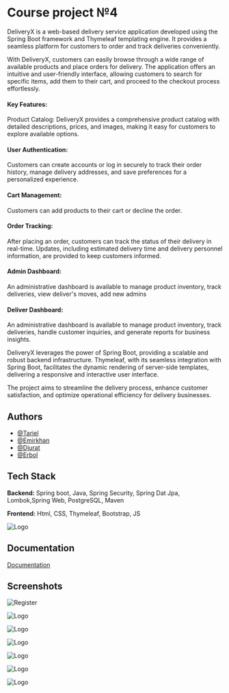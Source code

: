 
# Course project №4

DeliveryX is a web-based delivery service application developed using the Spring Boot framework and Thymeleaf templating engine. It provides a seamless platform for customers to order and track deliveries conveniently.

With DeliveryX, customers can easily browse through a wide range of available products and place orders for delivery. The application offers an intuitive and user-friendly interface, allowing customers to search for specific items, add them to their cart, and proceed to the checkout process effortlessly.

#### Key Features:

Product Catalog: DeliveryX provides a comprehensive product catalog with detailed descriptions, prices, and images, making it easy for customers to explore available options.

#### User Authentication: 
Customers can create accounts or log in securely to track their order history, manage delivery addresses, and save preferences for a personalized experience.

#### Cart Management: 
Customers can add products to their cart or decline the order.


#### Order Tracking: 
After placing an order, customers can track the status of their delivery in real-time. Updates, including estimated delivery time and delivery personnel information, are provided to keep customers informed.


#### Admin Dashboard:
 An administrative dashboard is available to manage product inventory, track deliveries, view deliver's moves, add new admins


#### Deliver Dashboard:
 An administrative dashboard is available to manage product inventory, track deliveries, handle customer inquiries, and generate reports for business insights.

DeliveryX leverages the power of Spring Boot, providing a scalable and robust backend infrastructure. Thymeleaf, with its seamless integration with Spring Boot, facilitates the dynamic rendering of server-side templates, delivering a responsive and interactive user interface.

The project aims to streamline the delivery process, enhance customer satisfaction, and optimize operational efficiency for delivery businesses.

## Authors
- [@Tariel](https://github.com/Tariel03)
- [@Emirkhan](https://github.com/EMIRKHAN03)
- [@Djurat](https://github.com/S4vageMode)
- [@Erbol](https://github.com/erba228)


## Tech Stack

**Backend:**  Spring boot, Java, Spring Security, Spring Dat Jpa, Lombok,Spring Web, PostgreSQL, Maven

**Frontend:** Html, CSS, Thymeleaf, Bootstrap, JS


![Logo](https://encrypted-tbn0.gstatic.com/images?q=tbn:ANd9GcRY1uZfyzpOXh33OsNy2dy4zogMDvlc64u1g-eO8qmpqCx9HvXe)


## Documentation

[Documentation](https://docs.google.com/document/d/1o__E1dWSY-Vm5EN8gO9PsxUnlHcPgnxgfN58gwGzIKU/edit)


## Screenshots

![Register](https://lh3.googleusercontent.com/5LpKsoeuvH18Z05prMuENP4KZYMWCx5y7zpauLoTeqWb6iukcta1Gr3tEI0b0dmLkchecXdkN7PVhyxMlR1IuJxr5E-0oICOPe6twRkSNtAzFKFcWBHXR3FrX0_UgdGGESkSYEFR1NSPbgKzkPXdMDFb6cRBJWuN9pDQEubUFMngWNOY484UsZWa88tl1ME7nykAa3k45DT0yn11cNVCK0AgWkhriEVECHm5eLRlfGeNDgdcFpbLi7k7C8yMxljOMEmfXIRzvfcvhjC1JFoA_k9RNmhICPugpn87_pT75u-v5_1ZwcGkfgaB_68uWKAtYgP5Z6z5qSLsdnAj1C-8kfx3JBnEy2lcqmp52IKSyiNIrHSNArglZ7xIiZeGww0tnpdCpIVyflRjMPuMQIErHCGLwxQMMljc50zaneBZaTQoEicbRLCbuRZc6LH3EjVfuWTIPbwjwMyQxWqjaQyVfQTnaVeQI2AZFfcysXzxHnqq5gFqlu5VwTcXxS8pG0IeTLq1OTO6rKVhXeNRNfO4VrrqUksZLc6q0jWLcpyExWbbDSnYckGDwCJ5gn9N9rgfLBKrc-QAk4rr-HJl19Cif-ByXm41FHK_psDB8VkXXsijUeLxRC96-j1k5P-AXPiXugFFXGIft6hbnv5gy_ZNHep8yU7Q1U_b_OeeTsN4F0B-a222gnH2DOWb3hMRNpSeTQo-XGgjazpDWmk7-51o3CPnbEXZTPiMtBUXaXyM_Ivve4NMtQpDUeNEJXeGOz9lIaf3yTC67Wq1nC4O5rTujnUDWjRo38SnXefJ2eS921uXt2bNt7cIUySJgMzXp1S22CW30-1hd4YEDbsDLUAUUYLjYcgHt23ypHO3H2O9MmGqmO0MgUzewF7lHdqXawpfW3c2OEpMYHRPSHF307JCGOOYZf39BaTVChNDOHrSATMNCh2hl4BlzLjSyxac77AsMP3ekkcJP8VIL0MGkqvo=w1841-h980-s-no?authuser=0)


![Logo](https://lh3.googleusercontent.com/XC86Zm4kDVgSIomsV10y5d5URP-gFWXAHh8gRG07essC3XQ6vZXhwfXHepNgFuYtCylp-yyqZySkDnowCqOvVrqFaBYzjU-TwvGYaAXC3YvT80-GNaPAQ-WZA0j_WsoGXmuhZLQ18TFR4VV26BlMnoju9rqa4AYdpQhWz7zuh_kPuG5YyRYq3yxq0PQs506j5XJg0I7YlBxdVEdnOb85okkMYRj0QcQ85sC96rraM-0XMvUd1oC9YDnnZruzEe8rxavRrSwChpEOYtPqrV2hJB4W1j9rHmqtgmvVwZcLgm1DG5jPnSwRdChBqrRH_w3MxKafTJyMG_K8quGRK6iTXjoZO3-fMVMTQ0xj17ms9qikJ2a6EgyPO7X4XMFnXhT2A3Pc8lpYCqmNaPLWj5ayG9KrP_Sz3k1rItD50v6QEW_BcMRL-Ge_b4t1fKxdHs7KAL2eWIw6uwPC0VczoMMadpPBa0AlUQZVovRxPN3UjCoq1f2139XFiy27B502JUqC1gLeEodeNrnN9I617sB7QnLSMOTP6107JH_1gT8F51LAylJK17PTEGLNpyZX8PqWqjPYypoWspsyk60wacr75F0ZlT__OEvXQIM2YMTn1tWmdNv7BQGRl_QTWcR6KGnlWdA1UBh-5lmyJ-XVnNh4bOk-2w-GM6sqXt_TDGfXzEIUWJNL30nAlML8wZtDHNTrmIeIAyq8BH_P-IFoCWdlLTh5cQBpaY1PAlQDEbUOZo9_hV-sHYtI_TFI_9fEgRyEZaY6Lb-TzNWQUbFp3J-UxhBmjKw-EnheAM-hB2RUo3CWTNlz-Vp_QNOF1QWierfv6IBH0wRW5S0tZlVJ4_ajxeFMCAhT0qgy8AhbO2fBLpPeqhNE9LvTooqtEvQy5m5Hnknfh__t3Bj5V2sMhPYdXs7J57PBJlmFVXR7-AjNI-yVjAFaJZEYiXiBpb73F-g6xkS5KCc3FeiZe2Idss55=w1841-h980-s-no?authuser=0)



![Logo](https://lh3.googleusercontent.com/O-Gj5TozcJ_-XS0InC2rbymvhhnugJPJEomVfYBTfVE9GpAiPzm8wPFiH67qs3WLeSF0Sz8_a1hlDEyY_4Oh8BEC5JS3sCZyV9KRNZDU9tcEjV58aUdyH0ZOSRgHbWRR9bdBaR8IN8XODI_F5ksBSyPj7QRHCbKmARoSW1KdXYCuxhjNIDUARagsE6xzHk-sGBtjKH_V48tnZIqK0Ad_yf97DtIcqi4jdakZlAXhE-S6R2XLRa2KHotoGsFboiSQ4Hf5e-ja2236hphCbJsASUDa-_UWupOFWlvGan677GgEopCtHrrMlYPeu3wFomnrqKFq0Q5yOtl4-6mFmauBF5ErIpuWz_jtKJIr6pNbRqbVfi6Jn6oBAZwla599C0tdAabqMxHuuSDnrYINNmEUkRbMEx3zHFI_rxXH2OgGv-9s6HuvHWjtHupBGDSZYrny_Q4bWq1V2cp3nq6qG1u6cDERcEA2W0SPtQKku8-CWieLyr2yA38Q-2F9YFPzDF-qsPd0h7SDzWiCrfbT0LJvHQ3t9BnrHbibsSOEZKEBEw3koRdjlJoFtkP5h-gRdEE72B8RXYhca7yZeGL6mPGG1VeZOvw_xuA3fIFb-2ViDb8sOYhKxR3oyCi4xAmav_HZYPXNKb9N-g56k0K98_Fugg1ox44pbawRrsRxLnBLxdfj-xkv9hISminQSlruhKsFaZJw-0jaSXS8ekDrLm9mfOkNBpTmkNpH9abOvA3gE8kZtnII2_EbdUTNta1ORf3IxQK6ZU-3BIQ5HPMprTNyr9FMwgmWgn2SuxKvOYXo69_pK04x1Mjjp3lm-jROTtaGjG1Kcj3z-2AY7ThPq14FTsKa9WI7B6lcDUpp3SVjcyFkDuxWerRSFFVc8mDjiguGYjLY0Wnlr7-yCsfYNJKj9mH4z_SDkPvfwozpJpnyeO34_wLRdTQhbqdEx-ywLiO49IZQCxc2D8zCfB56z4oZ=w1841-h980-s-no?authuser=0)

![Logo](https://lh3.googleusercontent.com/ZmH2v6n7baikHQndSQnj4azLzLLhO0b2eSPTJya19wq79vQj1dYlTH1nURvwN2TjRZrlCkQoxbiqcrOPFSwuW0ZAKxAPzzHhrUC5R4TH51hhAJHuVDV6O1mBt7beC552PR10I7ui3CCc4JX85n-RJzL8yo2zsXvTY1_Mp8umOPzboikN5ElXaZQE78Lgq4oyNfJJYr8ENIPEBZErC-sW1sVW-7YKxppBAsq3YY__n1dut5s8uAxTCyhQhg-WUOvcCCHDp1en_iHvmy8WEn32IYTXasN8yrixvyz4nWr3CLYHN1PwvIvnI3EM1u3mIuJ36W0bluHx5y18dL15ivzVlsJVVoYHfDKjnKBWPmG35IPY6MFV9xXQMhKHF0a7SYiqbBK4Jr5iT4e1YMQetOTIm03G6vxK5x5ckxzS8ZB-iBEufNm_E6kCBuEQz_1QkKByvlG0ktslGp4PVYOGMfBXMBYKDMeRkHRM5VpYxQkfQg5N0vvnJ_pCGU6zIECKF4KbwuaW-j5Jm0Qqfolsk6YkPUsZ0PczCz8buC3WMm-60Cdrfrm_tVb6FCT41eGGFHC9GOakuN39PXRoNmVeGkf26Ip2eVTehWfdkn2e829RmaHBpF3r7jxUQmaeavEKvJFriBF_ygM_pkVgIWLUvyTge_oaAL35cYvBFwiguU9GNJAD8Mhi-NInJMEjPkGx7hdMgV1jUHFAW-PNlf_FmfzqJEdgGlgUGU1sEbRL__3449LmZ_bzCl0zedbV3w5HXCkMz7-MTU42tKG-XjitufuGfJ-_IJb8xzMtLuWtr2kdrYJNrPdDOyhyELiY_hTyKLAoUGDZJgbFZ-V7rDR6RsjeJlAZj5iIyPKqghwmrlkzFJxr0-3QGgG0mb7j8vlJjRoq24djSLKOne4ZP4NZY_Kxm-q62emFJdtdWQ6rH9rPn7RdaspHwQ9CkbHjXsilAz7faxgMzZRQK12tDaPGU2l4=w1841-h980-s-no?authuser=0)

![Logo](https://lh3.googleusercontent.com/HsnWQw_xsh2_8iaUcTYzH3NucNO4wGexcWFVJsPW41oklzsaOF8ojfmyzeBJ2KRmaw8vXULQ6uyAX9YeZ2fBwrXoGiYa5KgAG_9--YYF5MhgOjqyo8UZMLHB-TCBWI0fFYkD4EwAJgWCvrCcij97iX-z54J42B07Js2cXmXz53_jIJWcHtQj5DsLuEwiquSwmHs7pZLxI6Ucz3UIUEKybQ_WZuDT6VP6GDWWt8zHHEKqcb4aqJEzdRYgNKZbVLBwIyy_3X02ooEmPXcBnJ9BCkCZdrtvxPnFOaE9CY5fMDzoc3e1Bz27550D79YtLxSSoerdh635p0N_qd-RjQvYOhXhIns6SilYAb95AxZUCIfk9woVclEXYCz1I81lkzo9TcpvMdErPdAdGdRf3dHmqv6FdJGRvej-097-VIkHkgpaeg8KX5N5sy2QUCeYdeJMWeBbc1Peaxbqv_Rty8wmhq7EuQNcZFqoF0oEMvcFzoQTakhA1X0522TFvnDIpMGO2MAMmIcXsFvOaxIafI0-qsR2Vr_sPJVtwQCHgz5eIdSgoJUR3RddCa6KfkH9nEjEmAo1GGVgSxCxFpjHBvWlZYVKeuw_gY6S466iUjdeyMxLq8wN14YoypJrMFQOg8D2cu2jRZngdMPVk02YMkhK7VxtjLM58mnU2xPXkUjZ4AnNK7tNp_xahQqsw9S3wmLdWT-4s7_kZXthYurgzOUPu7FSN4zVH5orUX9DQlPdID5ug22WZFEgxk51Uj45U9kD290UreY-XvavuT8yInxMe7Ited8xz03VDOoQ7A5OYURxXXDqiminMj7SutXVWyF184826nKBYHUbtSoq2GWM1FzRSiGAT1O9s5ZzOyxl_SyonbocHZ8bN-C2oBnM0ISr9gu4jNqYp1wiklXZ0aphkofrZulZrR-rtGzbI6T2hvXiWD0HJ2rp8HWiB5BaCTi0aa1Mia7G9evzJeRQpoeG=w1841-h980-s-no?authuser=0)

![Logo](https://lh3.googleusercontent.com/jAsvLeNg27K9xY7CDLPsN4kGTKbdvK1QWoekuLEH5WX4SpgF3-GbaPszQ0KtKKHfrL-Z_SKoiCLUf5ErVoFis7xpcF2AdjPKmP5g9ykbu7e86Muz-T1h_4aXR7FmGGZtvTHfOx6gVES49WbpAdAFtMQ_YrNm5lYoFbob4I3Y5xhY8DyMLpP74S3dTMsngPpOUl8bqig1W-stN9QvqnZ7Lt11a0jHXVaZ5IwTq3xE-ny9RoLSOLOWE9osronqxmFQi0JgYTt1ZLQJUF9MEXykQp86ihiYwchuFYEfxecBD3zkQpmy-YKvXPzIEIblT5JvPV_0rWazoxJ4OwpACuAvoXPoqUZVUsWKeKeCFGGzSzldh3OHT-4_xhTV4qzJGjvAuH8Q_6iN-FOE0Gp3-EHRlThUKjk37qtxZXGwo1WZViciej2nRBuIU8_mlOrQ9RldBwt2vK1NGNz-8cQT12-a4ZaLbPJHz8p3H5U1EfWTtuxh6zbwQWFZFEVaJiAOBEklLJwgs2XQCqhpxol_9phkEPYIvhNiq7aueFbJ5VGzIBtRlgW9E7tS6Gj2Km8_7WdwpLWQkCszrw2O2ACXevg-fM99awnKSzjGvjNDAXS87Es02mJpQTSyRouNNUAYkdePoQfx41dMZ27U9BcgRDGmQDJ6AcDtm2NKZ3w1YvJShfDthTNpPuBcnxF70-XFvz1gxKB1aCbRyFMe7m3TQKv7pnIh_PCQ2qNBBApfTUw64NjSc1BEm2Eg7xk75R6lDkzRZ_ZMV5tuNtVSczy0OKFwA_n2oxtx6ieSrytnPQXHsINKjt5cpoPU09H69K9PPNiWxFAVXFjTaxKljb-Wkhp7tnNyRAh-BLfZ8ibQCqv_cEGyFAb2tONqQx8Gv6DY1HkGJjt7eEjffi8-K6Y7qImrXFgnuKWakHlL9IT4B1YQmwdUDkZr8AlGb2v2eFWam5frpYOAtCGeBOX7y1tL-lG1=w1841-h980-s-no?authuser=0)

![Logo](https://lh3.googleusercontent.com/FOG9o-oifXZEfWe5JxPZhSMwV8X7d9BFy953VZ19EOUPM-44H9UH4O3TJJKhdKeoi9DRap3h9nkFilKyzlrN_3cLmmO8RdpSzqadl5ax2mEuP5C908z0cIFqG5Yhc6-3G_BlMD7ZqL2bqncoEChKvPI1NHyrbEkX80t_GvhsbNX7s0cWUe_PbiJ2tnu_VzWUuKOQtFREji4xGKVNvDphTRHYdslvSV4JI5VEmj2Cpa4VzuyhDmC4ocjV0NgyIg-zeuJJXB1XJI4vPSGWOT-syCyqNg_Hd6GslWcI1em3S0J8Ra3u5LLujuD5PjiFhuNA7SoX6ZBfTiAYVTKL8BvQUZmFzHGPhwzfVAnL3qJDU5poKqzaB3RH35UalGH02zpwUZNcDEzjFeAtBY__2Byex3iVDS6y4q3hjsFKTUoF61PQZ15EE25CotBgW1dV-g7UH6RbkEPFO4DME1F9eZJ_8sMMNpsoWsjbluqtinVKLZPheqxzGTx4MJIXbMfSzeLtbU5yNLjxIjM4IzRggT-2WbzEx3D2FvxkMxoRGZ7GLiSjK_73kJ95xCWU5z5B8h9iPVpkW4t8yhQToMY3G-WleqVEh08aqXCRrjO-St3Skb8FnMoWu2BZZDJ3Hqm1n4CfytMufNsQjkoj7oQwIV77efiPrZIMHkPvdSaLk2e5nRVeeoVa23ahByFX2-pVHAglptHWxDev9Liz5DRlL5ORShB7OGEHxsVYulxqf0ou9V76JbDyXpVMrz65XjGU17PdUPdS7Kuo-YZoJqp4GBMgbaNqrG60rtdj0ShxvEKZusYtJGqGeJdiVgmEbs04EeghNyKhk03Zzrs2P1hHUvHRKynQoXJKhStJvHFMbhqGp_wLTK2-ae2rb-B6VGpGlMpP-z-w-eLxbxT2dK_5TmfjSaQAucET8g4y6jc3HzVEqdsC3K6NuOt3TdcN7C6VtpwfX6rgaw2zsJ2AjCfF2CnB=w1841-h980-s-no?authuser=0)



